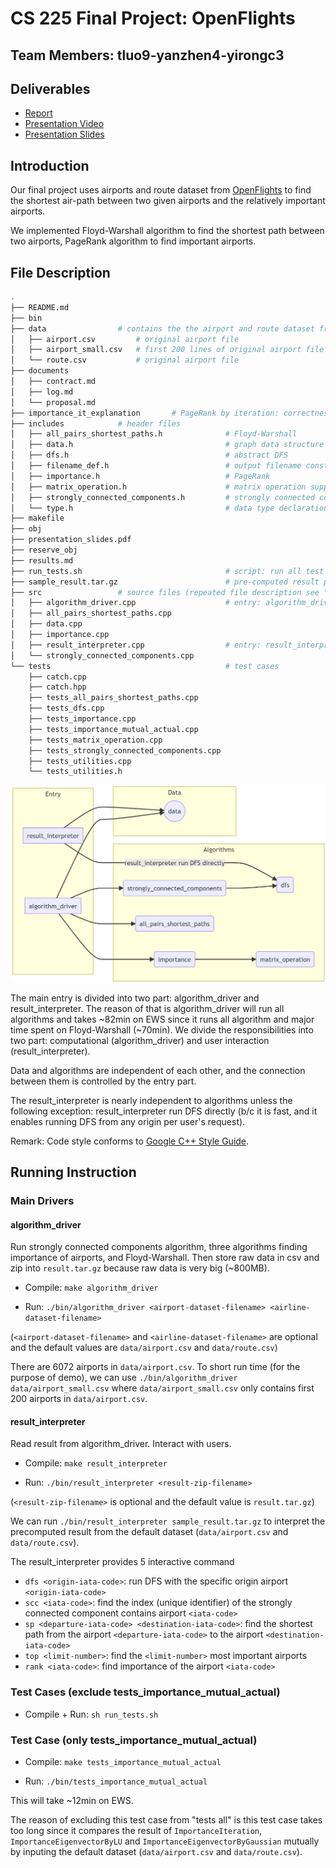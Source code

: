 # CS 225 Final Project: OpenFlights

## Team Members: tluo9-yanzhen4-yirongc3

## Deliverables 

- [Report](https://github-dev.cs.illinois.edu/cs225-sp22/tluo9-yanzhen4-yirongc3/blob/main/results.md)
- [Presentation Video](https://youtu.be/dfmVHqWFLUA)
- [Presentation Slides](https://github-dev.cs.illinois.edu/cs225-sp22/tluo9-yanzhen4-yirongc3/blob/main/presentation_slides.pdf)

## Introduction

Our final project uses airports and route dataset from [OpenFlights](https://openflights.org/data.html) to find the shortest air-path between two given airports and the relatively important airports.

We implemented Floyd-Warshall algorithm to find the shortest path between two airports, PageRank algorithm to find important airports.

## File Description

```bash
.
├── README.md
├── bin
├── data                # contains the the airport and route dataset from OpenFlights
│   ├── airport.csv         # original airport file
│   ├── airport_small.csv   # first 200 lines of original airport file
│   └── route.csv           # original airport file
├── documents
│   ├── contract.md
│   ├── log.md
│   └── proposal.md
├── importance_it_explanation       # PageRank by iteration: correctness proof and complexity analysis
├── includes            # header files
│   ├── all_pairs_shortest_paths.h              # Floyd-Warshall
│   ├── data.h                                  # graph data structure and file utilities
│   ├── dfs.h                                   # abstract DFS
│   ├── filename_def.h                          # output filename constant definition
│   ├── importance.h                            # PageRank
│   ├── matrix_operation.h                      # matrix operation support for eigenvector implementation of PageRank
│   ├── strongly_connected_components.h         # strongly connected component
│   └── type.h                                  # data type declaration
├── makefile
├── obj
├── presentation_slides.pdf
├── reserve_obj
├── results.md
├── run_tests.sh                                # script: run all test cases (except tests_importance_mutual_actual; reason see the end of readme)
├── sample_result.tar.gz                        # pre-computed result package (can be passed into result_interpreter directly)
├── src                 # source files (repeated file description see "includes")
│   ├── algorithm_driver.cpp                    # entry: algorithm_driver
│   ├── all_pairs_shortest_paths.cpp
│   ├── data.cpp
│   ├── importance.cpp
│   ├── result_interpreter.cpp                  # entry: result_interpreter
│   └── strongly_connected_components.cpp
└── tests                                       # test cases
    ├── catch.cpp
    ├── catch.hpp
    ├── tests_all_pairs_shortest_paths.cpp
    ├── tests_dfs.cpp
    ├── tests_importance.cpp
    ├── tests_importance_mutual_actual.cpp
    ├── tests_matrix_operation.cpp
    ├── tests_strongly_connected_components.cpp
    ├── tests_utilities.cpp
    └── tests_utilities.h
```

![file_structure_mermaid_screenshot](./file_structure/mermaid_screenshot.png)

The main entry is divided into two part: algorithm_driver and result_interpreter. 
The reason of that is algorithm_driver will run all algorithms and takes ~82min on EWS 
since it runs all algorithm and major time spent on Floyd-Warshall (~70min). 
We divide the responsibilities into two part: computational (algorithm_driver) and user interaction (result_interpreter). 

Data and algorithms are independent of each other, and the connection between them is controlled by the entry part. 

The result_interpreter is nearly independent to algorithms unless the following exception:
result_interpreter run DFS directly (b/c it is fast, and it enables running DFS from any origin per user's request). 

Remark: Code style conforms to [Google C++ Style Guide](https://google.github.io/styleguide/cppguide.html). 

## Running Instruction

### Main Drivers

#### algorithm_driver 

Run strongly connected components algorithm, three algorithms finding importance of airports, and Floyd-Warshall. 
Then store raw data in csv and zip into `result.tar.gz` because raw data is very big (~800MB).

- Compile: `make algorithm_driver`

- Run: `./bin/algorithm_driver <airport-dataset-filename> <airline-dataset-filename>` 

(`<airport-dataset-filename>` and `<airline-dataset-filename>` are optional 
and the default values are `data/airport.csv` and `data/route.csv`)

There are 6072 airports in `data/airport.csv`. 
To short run time (for the purpose of demo), 
we can use `./bin/algorithm_driver data/airport_small.csv` 
where `data/airport_small.csv` only contains first 200 airports in `data/airport.csv`. 

#### result_interpreter 

Read result from algorithm_driver. 
Interact with users. 

- Compile: `make result_interpreter`

- Run: `./bin/result_interpreter <result-zip-filename>`

(`<result-zip-filename>` is optional 
and the default value is `result.tar.gz`)

We can run `./bin/result_interpreter sample_result.tar.gz` 
to interpret the precomputed result from the default dataset (`data/airport.csv` and `data/route.csv`). 

The result_interpreter provides 5 interactive command

- `dfs <origin-iata-code>`: run DFS with the specific origin airport `<origin-iata-code>`
- `scc <iata-code>`: find the index (unique identifier) of the strongly connected component contains airport `<iata-code>`
- `sp <departure-iata-code> <destination-iata-code>`: find the shortest path from the airport `<departure-iata-code>` to the airport `<destination-iata-code>`
- `top <limit-number>`: find the `<limit-number>` most important airports
- `rank <iata-code>`: find importance of the airport `<iata-code>`

### Test Cases (exclude tests_importance_mutual_actual)

- Compile + Run: `sh run_tests.sh`

### Test Case (only tests_importance_mutual_actual)

- Compile: `make tests_importance_mutual_actual`

- Run: `./bin/tests_importance_mutual_actual`

This will take ~12min on EWS.

The reason of excluding this test case from "tests all" is 
this test case takes too long 
since it compares the result of `ImportanceIteration`, `ImportanceEigenvectorByLU` and `ImportanceEigenvectorByGaussian` mutually by inputing the default dataset (`data/airport.csv` and `data/route.csv`).
